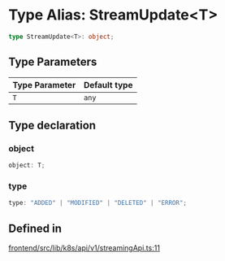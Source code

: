 # Type Alias: StreamUpdate\<T\>

```ts
type StreamUpdate<T>: object;
```

## Type Parameters

| Type Parameter | Default type |
| ------ | ------ |
| `T` | `any` |

## Type declaration

### object

```ts
object: T;
```

### type

```ts
type: "ADDED" | "MODIFIED" | "DELETED" | "ERROR";
```

## Defined in

[frontend/src/lib/k8s/api/v1/streamingApi.ts:11](https://github.com/headlamp-k8s/headlamp/blob/2481a1c9f2b4a69a9320466e7a455215b14b97b0/frontend/src/lib/k8s/api/v1/streamingApi.ts#L11)
